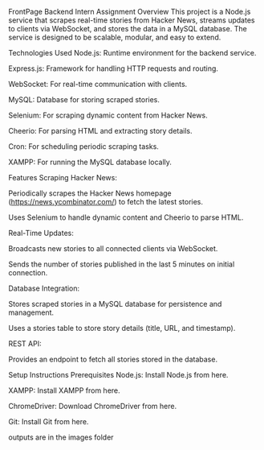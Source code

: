 FrontPage Backend Intern Assignment
Overview
This project is a Node.js service that scrapes real-time stories from Hacker News, streams updates to clients via WebSocket, and stores the data in a MySQL database. The service is designed to be scalable, modular, and easy to extend.

Technologies Used
Node.js: Runtime environment for the backend service.

Express.js: Framework for handling HTTP requests and routing.

WebSocket: For real-time communication with clients.

MySQL: Database for storing scraped stories.

Selenium: For scraping dynamic content from Hacker News.

Cheerio: For parsing HTML and extracting story details.

Cron: For scheduling periodic scraping tasks.

XAMPP: For running the MySQL database locally.

Features
Scraping Hacker News:

Periodically scrapes the Hacker News homepage (https://news.ycombinator.com/) to fetch the latest stories.

Uses Selenium to handle dynamic content and Cheerio to parse HTML.

Real-Time Updates:

Broadcasts new stories to all connected clients via WebSocket.

Sends the number of stories published in the last 5 minutes on initial connection.

Database Integration:

Stores scraped stories in a MySQL database for persistence and management.

Uses a stories table to store story details (title, URL, and timestamp).

REST API:

Provides an endpoint to fetch all stories stored in the database.

Setup Instructions
Prerequisites
Node.js: Install Node.js from here.

XAMPP: Install XAMPP from here.

ChromeDriver: Download ChromeDriver from here.

Git: Install Git from here.

 outputs are in the images folder 